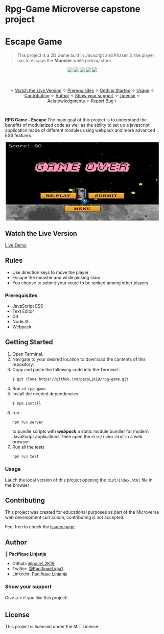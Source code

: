 # Rpg-Game Microverse capstone project

# Escape Game

> This project is a 2D Game built in Javacript and Phaser 3, the player has to escape the **Monster** while picking stars

<p align="center">
    <a href="https://img.shields.io/badge/Microverse-blueviolet" alt="Contributors">
        <img src="https://img.shields.io/badge/Microverse-blueviolet" /></a>
    <a href="https://www.javascript.com/" alt="JS">
        <img src="https://img.shields.io/badge/javaScript-ES6-yellow" /></a>
    <a href="https://webpack.js.org//" alt="Webpack">
        <img src="https://img.shields.io/badge/Webpack.js-5.21.2-blue" /></a>
    <a href="https://eslint.org/" alt="Eslint">
        <img src="https://img.shields.io/badge/eslint-6.8.0-red" /></a>
    <a href="https://stylelint.io/" alt="Stylelint">
        <img src="https://img.shields.io/badge/Stylelint-13.3.x-green" /></a>
</p>

<p align="center">
    <br />
    <br />&#10023;
    <a href="#Prerequisites">Watch the Live Version</a> &#10023;
    <a href="#Prerequisites">Prerequisites</a> &#10023;
    <a href="#Getting-Started">Getting Started</a> &#10023;
    <a href="#Usage">Usage</a> &#10023;
    <a href="#Contributing">Contributing</a> &#10023;
    <a href="#Author">Author</a> &#10023;
    <a href="#Show-your-support">Show your support</a> &#10023;
    <a href="#License">License</a> &#10023;
    <a href="#Acknowledgments">Acknowledgments</a> &#10023;
    <a href="https://github.com/pacyL2K19/rpg-game/issues">Report Bug</a>&#10023;

</p>

<br/>

<b>RPG Game - Escape </b> The main goal of this project is to understand the benefits of modularized code as well as the ability to set up a javascript application made of different modules using webpack and more advanced ES6 features

<img src="game.gif" alt="Screenshot" style="margin: auto; display: block;">

## Watch the Live Version

[Live Demo](https://pacyl2k19.github.io/rpg-game/)

## Rules

- Use direction keys to move the player 
- Escape the monster and while picking stars 
- You choose to submit your score to be ranked among other players

### Prerequisites

- JavaScript ES6
- Text Editor
- Git
- NodeJS
- Webpack

## Getting Started

1. Open Terminal.
2. Navigate to your desired location to download the contents of this repository.
3. Copy and paste the following code into the Terminal :
   ```bash
   $ git clone https://github.com/pacyL2K19/rpg-game.git
   ```
4. Run `cd rpg-game`
5. Install the needed dependencies 
    ```bash
    $ npm install
    ```
6. run
    ```bash
    npm run server
    ``` 
    to bundle scripts with **_webpack_** a static module bundler for modern JavaScript applications
    Then open the `dist/index.html` in a web browser
7. Run all the tests 
    ```bash
    npm run test
    ```

### Usage
Lauch the local version of this project opening the `dist/index.html` file in the browser

## Contributing

This project was created for educational purposes as part of the Microverse web development curriculum; contributing is not accepted.

Feel free to check the [issues page](https://github.com/pacyL2K19/rpg-game/issues).

## Author

👤 **Pacifique Linjanja**

- Github: [@pacyL2K19](https://github.com/pacyL2K19)
- Twitter: [@PacifiqueLinja1](https://twitter.com/PacifiqueLinja1)
- Linkedin: [Pacifique Linjanja](https://www.linkedin.com/in/pacifique-linjanja/)

### Show your support

Give a ⭐️ if you like this project!

## License

This project is licensed under the MIT License

